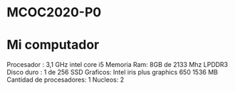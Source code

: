 # MCOC2020-P0
# Mi computador 

Procesador : 3,1 GHz intel core i5 
Memoria Ram:  8GB de 2133 Mhz  LPDDR3
Disco duro : 1 de 256 SSD 
Graficos: Intel iris plus graphics 650 1536 MB 
Cantidad de procesadores: 1 
Nucleos: 2 

